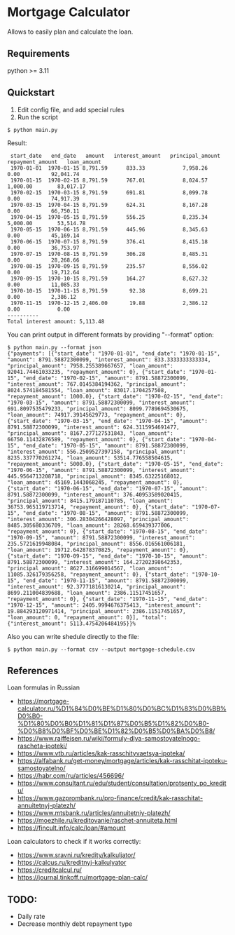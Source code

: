 # Mortgage Calculator

Allows to easily plan and calculate the loan.

## Requirements

python >= 3.11

## Quickstart

1. Edit config file, and add special rules
2. Run the script
```
$ python main.py
```

Result:
```
 start_date   end_date   amount   interest_amount   principal_amount   repayment_amount   loan_amount
 1970-01-01  1970-01-15 8,791.59      833.33            7,958.26             0.00          92,041.74
 1970-01-15  1970-02-15 8,791.59      767.01            8,024.57           1,000.00        83,017.17
 1970-02-15  1970-03-15 8,791.59      691.81            8,099.78             0.00          74,917.39
 1970-03-15  1970-04-15 8,791.59      624.31            8,167.28             0.00          66,750.11
 1970-04-15  1970-05-15 8,791.59      556.25            8,235.34           5,000.00        53,514.78
 1970-05-15  1970-06-15 8,791.59      445.96            8,345.63             0.00          45,169.14
 1970-06-15  1970-07-15 8,791.59      376.41            8,415.18             0.00          36,753.97
 1970-07-15  1970-08-15 8,791.59      306.28            8,485.31             0.00          28,268.66
 1970-08-15  1970-09-15 8,791.59      235.57            8,556.02             0.00          19,712.64
 1970-09-15  1970-10-15 8,791.59      164.27            8,627.32             0.00          11,085.33
 1970-10-15  1970-11-15 8,791.59       92.38            8,699.21             0.00          2,386.12
 1970-11-15  1970-12-15 2,406.00       19.88            2,386.12             0.00            0.00
----------
Total interest amount: 5,113.48
```

You can print output in different formats by providing "--format" option:
```
$ python main.py --format json
{"payments": [{"start_date": "1970-01-01", "end_date": "1970-01-15", "amount": 8791.58872300099, "interest_amount": 833.3333333333334, "principal_amount": 7958.255389667657, "loan_amount": 92041.74461033235, "repayment_amount": 0}, {"start_date": "1970-01-15", "end_date": "1970-02-15", "amount": 8791.58872300099, "interest_amount": 767.0145384194362, "principal_amount": 8024.574184581554, "loan_amount": 83017.1704257508, "repayment_amount": 1000.0}, {"start_date": "1970-02-15", "end_date": "1970-03-15", "amount": 8791.58872300099, "interest_amount": 691.8097535479233, "principal_amount": 8099.7789694530675, "loan_amount": 74917.39145629773, "repayment_amount": 0}, {"start_date": "1970-03-15", "end_date": "1970-04-15", "amount": 8791.58872300099, "interest_amount": 624.3115954691477, "principal_amount": 8167.277127531843, "loan_amount": 66750.11432876589, "repayment_amount": 0}, {"start_date": "1970-04-15", "end_date": "1970-05-15", "amount": 8791.58872300099, "interest_amount": 556.2509527397158, "principal_amount": 8235.337770261274, "loan_amount": 53514.776558504615, "repayment_amount": 5000.0}, {"start_date": "1970-05-15", "end_date": "1970-06-15", "amount": 8791.58872300099, "interest_amount": 445.9564713208718, "principal_amount": 8345.63225168012, "loan_amount": 45169.1443068245, "repayment_amount": 0}, {"start_date": "1970-06-15", "end_date": "1970-07-15", "amount": 8791.58872300099, "interest_amount": 376.40953589020415, "principal_amount": 8415.179187110785, "loan_amount": 36753.965119713714, "repayment_amount": 0}, {"start_date": "1970-07-15", "end_date": "1970-08-15", "amount": 8791.58872300099, "interest_amount": 306.28304266428097, "principal_amount": 8485.305680336709, "loan_amount": 28268.659439377006, "repayment_amount": 0}, {"start_date": "1970-08-15", "end_date": "1970-09-15", "amount": 8791.58872300099, "interest_amount": 235.5721619948084, "principal_amount": 8556.016561006181, "loan_amount": 19712.642878370825, "repayment_amount": 0}, {"start_date": "1970-09-15", "end_date": "1970-10-15", "amount": 8791.58872300099, "interest_amount": 164.27202398642353, "principal_amount": 8627.316699014567, "loan_amount": 11085.326179356258, "repayment_amount": 0}, {"start_date": "1970-10-15", "end_date": "1970-11-15", "amount": 8791.58872300099, "interest_amount": 92.37771816130214, "principal_amount": 8699.211004839688, "loan_amount": 2386.11517451657, "repayment_amount": 0}, {"start_date": "1970-11-15", "end_date": "1970-12-15", "amount": 2405.9994676375413, "interest_amount": 19.884293120971414, "principal_amount": 2386.11517451657, "loan_amount": 0, "repayment_amount": 0}], "total": {"interest_amount": 5113.4754206484195}}%
```

Also you can write shedule directly to the file:
```
$ python main.py --format csv --output mortgage-schedule.csv
```

## References
Loan formulas in Russian
- https://mortgage-calculator.ru/%D1%84%D0%BE%D1%80%D0%BC%D1%83%D0%BB%D0%B0-%D1%80%D0%B0%D1%81%D1%87%D0%B5%D1%82%D0%B0-%D0%B8%D0%BF%D0%BE%D1%82%D0%B5%D0%BA%D0%B8/
- https://www.raiffeisen.ru/wiki/formuly-dlya-samostoyatelnogo-rascheta-ipoteki/
- https://www.vtb.ru/articles/kak-rasschityvaetsya-ipoteka/
- https://alfabank.ru/get-money/mortgage/articles/kak-rasschitat-ipoteku-samostoyatelno/
- https://habr.com/ru/articles/456696/
- https://www.consultant.ru/edu/student/consultation/protsenty_po_kreditu/
- https://www.gazprombank.ru/pro-finance/credit/kak-rasschitat-annuitetnyj-platezh/
- https://www.mtsbank.ru/articles/annuitetniy-platezh/
- https://moezhile.ru/kreditovanie/raschet-annuiteta.html
- https://fincult.info/calc/loan/#amount

Loan calculators to check if it works correctly:
- https://www.sravni.ru/kredity/kalkuljator/
- https://calcus.ru/kreditnyj-kalkulyator
- https://creditcalcul.ru/
- https://journal.tinkoff.ru/mortgage-plan-calc/

## TODO:
- Daily rate
- Decrease monthly debt repayment type
